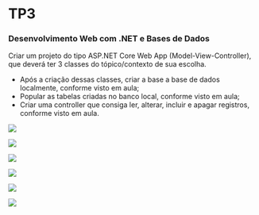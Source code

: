# TP3
### Desenvolvimento Web com .NET e Bases de Dados

Criar um projeto do tipo ASP.NET Core Web App (Model-View-Controller), que deverá ter 3 classes do tópico/contexto de sua escolha.

- Após a criação dessas classes, criar a base a base de dados localmente, conforme visto em aula;
- Popular as tabelas criadas no banco local, conforme visto em aula;
- Criar uma controller que consiga ler, alterar, incluir e apagar registros, conforme visto em aula.

![](https://i.imgur.com/pGFnah5.png)

![](https://i.imgur.com/wojCLL0.png)

![](https://i.imgur.com/rdSzZnu.png)

![](https://i.imgur.com/fYu7EPl.png)

![](https://i.imgur.com/zoUoCpk.png)

![](https://i.imgur.com/0uV748M.png)
